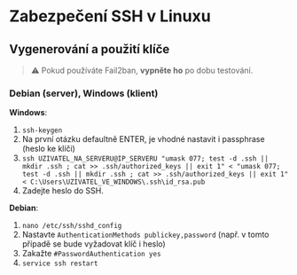 # Zabezpečení SSH v Linuxu

## Vygenerování a použití klíče
> :warning: Pokud používáte Fail2ban, **vypněte ho** po dobu testování.

### Debian (server), Windows (klient)
**Windows**:
1. `ssh-keygen`
1. Na první otázku defaultně ENTER, je vhodné nastavit i passphrase (heslo ke klíči)
1. `ssh UZIVATEL_NA_SERVERU@IP_SERVERU "umask 077; test -d .ssh || mkdir .ssh ; cat >> .ssh/authorized_keys || exit 1" < "umask 077; test -d .ssh || mkdir .ssh ; cat >> .ssh/authorized_keys || exit 1" < C:\Users\UZIVATEL_VE_WINDOWS\.ssh\id_rsa.pub`
1. Zadejte heslo do SSH.

**Debian**:
1. `nano /etc/ssh/sshd_config`
1. Nastavte `AuthenticationMethods publickey,password` (např. v tomto případě se bude vyžadovat klíč i heslo)
1. Zakažte `#PasswordAuthentication yes`
1. `service ssh restart`
